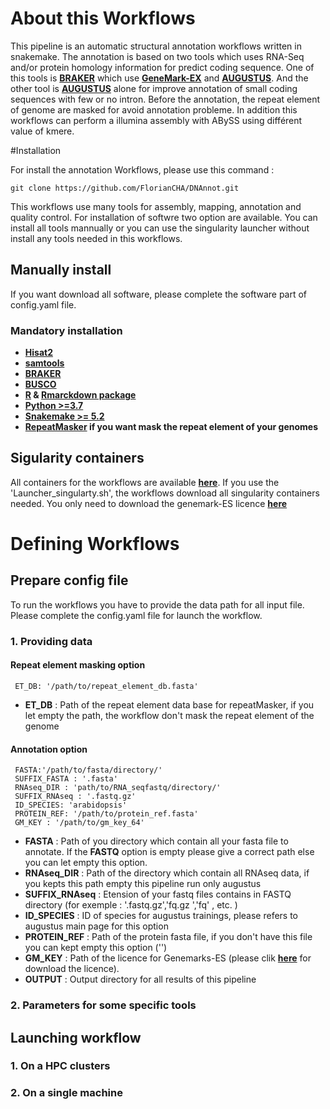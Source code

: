 # About this Workflows

This pipeline is an automatic structural annotation workflows written in snakemake. The annotation is based on two tools
 which uses RNA-Seq and/or protein homology information for predict coding sequence. One of this tools is **[BRAKER](https://github.com/Gaius-Augustus/BRAKER)** which use **[GeneMark-EX](http://exon.gatech.edu/GeneMark/)** and **[AUGUSTUS](http://augustus.gobics.de/)**. And the other tool is **[AUGUSTUS](http://augustus.gobics.de/)** alone for improve annotation of small coding sequences with few or no intron. Before the annotation, the repeat element of genome are masked for avoid annotation probleme. In addition this workflows can perform a illumina assembly with ABySS using différent value of kmere.  
     

#Installation 

For install the annotation Workflows, please use this command :

```
git clone https://github.com/FlorianCHA/DNAnnot.git
```

This workflows use many tools for assembly, mapping, annotation and quality control. For installation of softwre two
 option are
 available. You can install all tools mannually or you can use the singularity launcher without install any tools
  needed in
  this workflows.
  
## Manually install

If you want download all software, please complete the software part of config.yaml file.

### Mandatory installation
 
 * **[Hisat2](https://ccb.jhu.edu/software/hisat2/manual.shtml#obtaining-hisat2)**
 * **[samtools](https://github.com/samtools/samtools)**
 * **[BRAKER](https://github.com/Gaius-Augustus/BRAKER)**
 * **[BUSCO](https://gitlab.com/ezlab/busco/-/tree/master)**
 * **[R](https://cran.r-project.org/bin/linux/ubuntu/README.html>) & [Rmarckdown package](https://rmarkdown.rstudio.com/lesson-1.html>)**
 * **[Python >=3.7](https://www.python.org/downloads/)**
 * **[Snakemake >= 5.2](https://snakemake.readthedocs.io/en/stable/)**
 * **[RepeatMasker](http://www.repeatmasker.org/RMDownload.html) if you want mask the repeat element of your genomes**

## Sigularity containers

All containers for the workflows are available **[here](https://singularity-hub.org/collections/4091)**. If you use the
 'Launcher_singularty.sh', the workflows download all singularity containers needed. You only need to download the genemark-ES licence **[here](http://exon.gatech.edu/GeneMark/license_download.cgi)**
 
# Defining Workflows

## Prepare config file

To run the workflows you have to provide the data path for all input file. Please complete the config.yaml file for
 launch the workflow. 
 
### 1. Providing data

#### Repeat element masking option 

```
 ET_DB: '/path/to/repeat_element_db.fasta'
```
* **ET_DB** : Path of the repeat element data base for repeatMasker, if you let empty the path, the workflow don't
 mask the repeat element of the genome
    
#### Annotation option 

```
 FASTA:'/path/to/fasta/directory/' 
 SUFFIX_FASTA : '.fasta'
 RNAseq_DIR : 'path/to/RNA_seqfastq/directory/'
 SUFFIX_RNAseq : '.fastq.gz'
 ID_SPECIES: 'arabidopsis'
 PROTEIN_REF: '/path/to/protein_ref.fasta' 
 GM_KEY : '/path/to/gm_key_64' 
```
* **FASTA** : Path of you directory which contain all your fasta file to annotate. If the **FASTQ** option is empty
 please give a correct path else you can let empty this option.
* **RNAseq_DIR** : Path of the directory which contain all RNAseq data, if you kepts this path empty this pipeline
 run only augustus
* **SUFFIX_RNAseq** : Etension of your fastq files contains in FASTQ directory (for exemple : '.fastq.gz','fq.gz
','fq' , etc. )
* **ID_SPECIES** : ID of species for augustus trainings, please refers to augustus main page for this option
* **PROTEIN_REF** :  Path of the protein fasta file, if you don't have this file you can kept empty this option ('')
* **GM_KEY** :  Path of the licence for Genemarks-ES (please clik **[here](http://exon.gatech.edu/GeneMark/license_download.cgi)** for download the licence).
* **OUTPUT** : Output directory for all results of this pipeline


### 2. Parameters for some specific tools

## Launching workflow

### 1. On a HPC clusters

### 2. On a single machine
